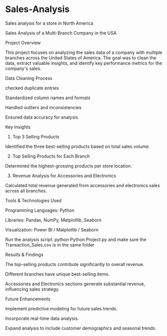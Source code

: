 # Sales-Analysis
Sales analysis for a store in North America 

Sales Analysis of a Multi-Branch Company in the USA

Project Overview

This project focuses on analyzing the sales data of a company with multiple branches across the United States of America. The goal was to clean the data, extract valuable insights, and identify key performance metrics for the company's sales.

Data Cleaning Process

checked duplicate entries

Standardized column names and formats

Handled outliers and inconsistencies

Ensured data accuracy for analysis

Key Insights

1. Top 3 Selling Products

Identified the three best-selling products based on total sales volume.

2. Top Selling Products for Each Branch

Determined the highest-grossing products per store location.

3. Revenue Analysis for Accessories and Electronics

Calculated total revenue generated from accessories and electronics sales across all branches.

Tools & Technologies Used

Programming Languages: Python

Libraries: Pandas, NumPy, Matplotlib, Seaborn

Visualization: Power BI / Matplotlib / Seaborn

Run the analysis script: python Python Project.py and make sure the Transaction_Sales.csv is in the same folder

Results & Findings

The top-selling products contribute significantly to overall revenue.

Different branches have unique best-selling items.

Accessories and Electronics sections generate substantial revenue, influencing sales strategy.

Future Enhancements

Implement predictive modeling for future sales trends.

Incorporate real-time data analysis.

Expand analysis to include customer demographics and seasonal trends.
